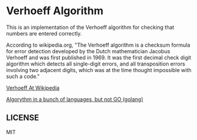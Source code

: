 Verhoeff Algorithm
==================

This is an implementation of the Verhoeff algorithm for checking
that numbers are entered correctly.

According to wikipedia.org, "The Verhoeff algorithm is a checksum
formula for error detection developed by the Dutch mathematician
Jacobus Verhoeff and was first published in 1969. It was the first
decimal check digit algorithm which detects all single-digit errors,
and all transposition errors involving two adjacent digits, which
was at the time thought impossible with such a code."

[Verhoeff At Wikipedia](https://en.wikipedia.org/wiki/Verhoeff_algorithm)

[Algorythm in a bunch of languages, but not GO (golang)](https://en.wikibooks.org/wiki/Algorithm_Implementation/Checksums/Verhoeff_Algorithm)

LICENSE
-------

MIT

